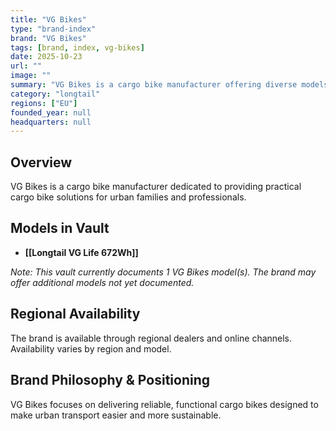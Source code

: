 ```yaml
---
title: "VG Bikes"
type: "brand-index"
brand: "VG Bikes"
tags: [brand, index, vg-bikes]
date: 2025-10-23
url: ""
image: ""
summary: "VG Bikes is a cargo bike manufacturer offering diverse models for families and professionals."
category: "longtail"
regions: ["EU"]
founded_year: null
headquarters: null
---
```


## Overview

VG Bikes is a cargo bike manufacturer dedicated to providing practical cargo bike solutions for urban families and professionals.

## Models in Vault

- **[[Longtail VG Life 672Wh]]**

_Note: This vault currently documents 1 VG Bikes model(s). The brand may offer additional models not yet documented._

## Regional Availability

The brand is available through regional dealers and online channels. Availability varies by region and model.

## Brand Philosophy & Positioning

VG Bikes focuses on delivering reliable, functional cargo bikes designed to make urban transport easier and more sustainable.
